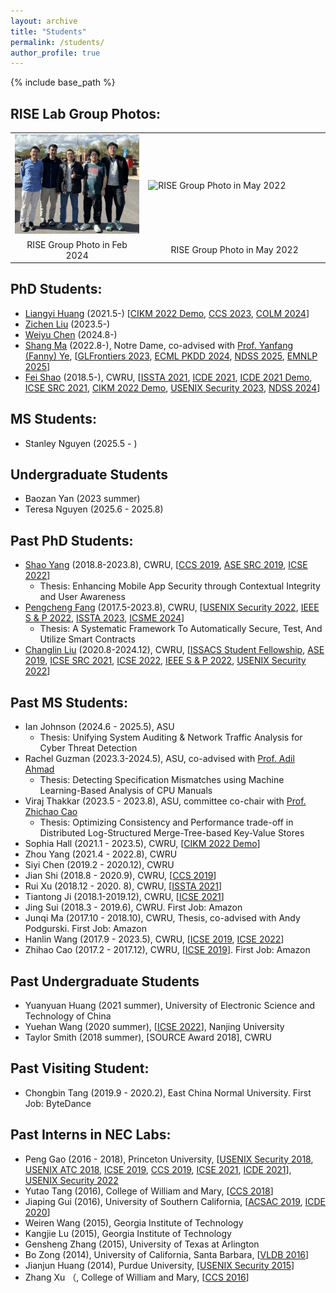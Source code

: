 ```yaml
---
layout: archive
title: "Students"
permalink: /students/
author_profile: true
---
```


{% include base_path %}

## RISE Lab Group Photos:

<table style = "border: 0px solid black;border-collapse: collapse;">
	<tr style = "border: 0px solid black;border-collapse: collapse;width: 95%;">
    <td style="width:33%;border: 0px solid black;">
  <img alt="RISE Group Photo in Feb 2024" src="/images/groupphoto-asu-2024.jpg"  />
</td>
<td style="width:45%;border: 0px solid black;">
  <img alt="RISE Group Photo in May 2022" src="/images/groupphoto-cwru2.jpg" />
</td>
  </tr>
  <tr style = "border: 0px solid black;border-collapse: collapse;width: 95%;">
  	<td style="text-align: center;border: 0px solid black;"> RISE Group Photo in Feb 2024</td>
  	<td style="text-align: center;border: 0px solid black;"> RISE Group Photo in May 2022</td>
  </tr>
</table>


## PhD Students:
* [Liangyi Huang](https://liangyihuang.gitlab.io/) (2021.5-) \[[CIKM 2022 Demo](https://xusheng-xiao.github.io/papers/cikm_demo_2022.pdf), [CCS 2023](https://xusheng-xiao.github.io/papers/provenance_study_ccs_2023.pdf), [COLM 2024](https://xusheng-xiao.github.io/papers/ctikg-colm2024.pdf)\]
* [Zichen Liu](https://sites.google.com/view/zliu396/) (2023.5-)
* [Weiyu Chen]() (2024.8-)
* [Shang Ma](https://kiteflykid.github.io/) (2022.8-), Notre Dame, co-advised with [Prof. Yanfang (Fanny) Ye](http://yes-lab.org/), \[[GLFrontiers 2023](https://xusheng-xiao.github.io/papers/promptpromotion-glfrontier23.pdf), [ECML PKDD 2024](https://ecmlpkdd.org/2024/), [NDSS 2025](https://xusheng-xiao.github.io/papers/adgpe_ndss2025.pdf), [EMNLP 2025]()\]
* [Fei Shao](https://feishao315.github.io/) (2018.5-), CWRU, \[[ISSTA 2021](https://xusheng-xiao.github.io/papers/webevo-cr.pdf), [ICDE 2021](https://xusheng-xiao.github.io/papers/threatraptor-icde21_0.pdf), [ICDE 2021 Demo](https://xusheng-xiao.github.io/papers/threatraptor-icde21demo.pdf), [ICSE SRC 2021](https://conf.researchr.org/track/icse-2021/icse-2021-ACM-Student-Research-Competition), [CIKM 2022 Demo](https://xusheng-xiao.github.io/papers/cikm_demo_2022.pdf), [USENIX Security 2023](https://xusheng-xiao.github.io/papers/usenixsecurity23-distdet.pdf), [NDSS 2024](https://xusheng-xiao.github.io/papers/nodlink-ndss.pdf)\]



## MS Students:
* Stanley Nguyen (2025.5 - )

## Undergraduate Students
* Baozan Yan (2023 summer)
* Teresa Nguyen (2025.6 - 2025.8)


## Past PhD Students:
* [Shao Yang](https://shaoyang1992.github.io/) (2018.8-2023.8), CWRU, \[[CCS 2019](https://xusheng-xiao.github.io/papers/deepintent-optimize.pdf), [ASE SRC 2019](https://2019.ase-conferences.org/track/ase-2019-Student-Research-Competition), [ICSE 2022](https://xusheng-xiao.github.io/papers/describectx_cr.pdf)\]
  * Thesis: Enhancing Mobile App Security through Contextual Integrity and User Awareness
* [Pengcheng Fang](https://fang19911030.github.io/) (2017.5-2023.8), CWRU, \[[USENIX Security 2022](https://xusheng-xiao.github.io/papers/sec22summer_fang.pdf), [IEEE S & P 2022](https://xusheng-xiao.github.io/papers/depcomm-ieeesp2022.pdf), [ISSTA 2023](https://xusheng-xiao.github.io/papers/iSyn_issta.pdf), [ICSME 2024](https://xusheng-xiao.github.io/papers/vFix_ICSME2024.pdf)\]
  * Thesis: A Systematic Framework To Automatically Secure, Test, And Utilize Smart Contracts
* [Changlin Liu](https://changlinliu93.github.io/) (2020.8-2024.12), CWRU, \[[ISSACS Student Fellowship](https://engineering.case.edu/research/institutes/smart-secure-connected-systems), [ASE 2019](https://xusheng-xiao.github.io/papers/ase19-main-158.pdf), [ICSE SRC 2021](https://conf.researchr.org/track/icse-2021/icse-2021-ACM-Student-Research-Competition), [ICSE 2022](https://xusheng-xiao.github.io/papers/promal_icse_cr.pdf), [IEEE S & P 2022](https://xusheng-xiao.github.io/papers/depcomm-ieeesp2022.pdf), [USENIX Security 2022](https://xusheng-xiao.github.io/papers/sec22summer_fang.pdf)\]


## Past MS Students:
* Ian Johnson (2024.6 - 2025.5), ASU
  * Thesis: Unifying System Auditing & Network Traffic Analysis for Cyber Threat Detection
* Rachel Guzman (2023.3-2024.5), ASU, co-advised with [Prof. Adil Ahmad](https://adil-ahmad.net/)
  * Thesis: Detecting Specification Mismatches using Machine Learning-Based Analysis of CPU Manuals 
* Viraj Thakkar (2023.5 - 2023.8), ASU, committee co-chair with [Prof. Zhichao Cao](https://search.asu.edu/profile/4082902)
  * Thesis: Optimizing Consistency and Performance trade-off in Distributed Log-Structured Merge-Tree-based Key-Value Stores
* Sophia Hall (2021.1 - 2023.5),  CWRU, \[[CIKM 2022 Demo](https://xusheng-xiao.github.io/papers/cikm_demo_2022.pdf)\]
* Zhou Yang (2021.4 - 2022.8), CWRU
* Siyi Chen (2019.2 - 2020.12), CWRU
* Jian Shi (2018.8 - 2020.9), CWRU, \[[CCS 2019](https://xusheng-xiao.github.io/papers/hyperservice.pdf)\]
* Rui Xu (2018.12 - 2020. 8), CWRU, \[[ISSTA 2021](https://xusheng-xiao.github.io/papers/webevo-cr.pdf)\]
* Tiantong Ji (2018.1-2019.12), CWRU, \[[ICSE 2021](https://xusheng-xiao.github.io/papers/champ_icse2021_cr-submit3.pdf)\] 
* Jing Sui (2018.3 - 2019.6), CWRU. First Job: Amazon
* Junqi Ma (2017.10 - 2018.10), CWRU, Thesis, co-advised with Andy Podgurski. First Job: Amazon
* Hanlin Wang (2017.9 - 2023.5), CWRU, \[[ICSE 2019](https://xusheng-xiao.github.io/papers/iconintent-icse2019.pdf), [ICSE 2022](https://xusheng-xiao.github.io/papers/promal_icse_cr.pdf)\]
* Zhihao Cao (2017.2 - 2017.12), CWRU, \[[ICSE 2019](https://xusheng-xiao.github.io/papers/iconintent-icse2019.pdf)\]. First Job: Amazon

## Past Undergraduate Students
* Yuanyuan Huang (2021 summer), University of Electronic Science and Technology of China
* Yuehan Wang (2020 summer), \[[ICSE 2022](https://xusheng-xiao.github.io/papers/describectx_cr.pdf)\], Nanjing University
* Taylor Smith (2018 summer), [SOURCE Award 2018], CWRU


## Past Visiting Student:
* Chongbin Tang (2019.9 - 2020.2), East China Normal University. First Job: ByteDance


## Past Interns in NEC Labs:
* Peng Gao (2016 - 2018), Princeton University, \[[USENIX Security 2018](https://xusheng-xiao.github.io/papers/saql-usenixsecurity2018.pdf), [USENIX ATC 2018](https://xusheng-xiao.github.io/papers/aiql-usenix_atc2018.pdf), [ICSE 2019](https://xusheng-xiao.github.io/papers/iconintent-icse2019.pdf), [CCS 2019](https://xusheng-xiao.github.io/papers/hyperservice.pdf), [ICSE 2021](https://xusheng-xiao.github.io/papers/champ_icse2021_cr-submit3.pdf), [ICDE 2021](https://xusheng-xiao.github.io/papers/threatraptor-icde21_0.pdf)\], [USENIX Security 2022](https://xusheng-xiao.github.io/papers/sec22summer_fang.pdf)
* Yutao Tang (2016), College of William and Mary, \[[CCS 2018](https://xusheng-xiao.github.io/papers/nodemerge-ccs2018_0.pdf)\]
* Jiaping Gui (2016), University of Southern California, \[[ACSAC 2019](https://xusheng-xiao.github.io/papers/acsac19-final143.pdf), [ICDE 2020](https://xusheng-xiao.github.io/papers/aptrace-camera-ready.pdf)\]
* Weiren Wang (2015), Georgia Institute of Technology
* Kangjie Lu (2015), Georgia Institute of Technology 
* Gensheng Zhang (2015), University of Texas at Arlington
* Bo Zong (2014), University of California, Santa Barbara, \[[VLDB 2016](http://www.vldb.org/pvldb/vol9/p240-zong.pdf)\]
* Jianjun Huang (2014), Purdue University, \[[USENIX Security 2015](https://xusheng-xiao.github.io/papers/supor-usenix2015.pdf)\]
* Zhang Xu （, College of William and Mary, \[[CCS 2016](https://xusheng-xiao.github.io/papers/reduction-ccs.pdf)\]









